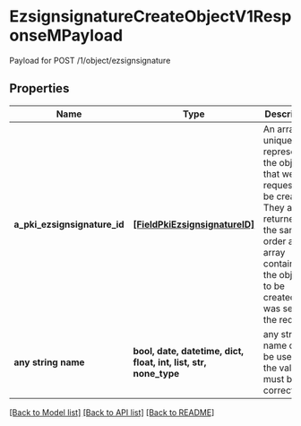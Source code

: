 # EzsignsignatureCreateObjectV1ResponseMPayload

Payload for POST /1/object/ezsignsignature

## Properties
Name | Type | Description | Notes
------------ | ------------- | ------------- | -------------
**a_pki_ezsignsignature_id** | [**[FieldPkiEzsignsignatureID]**](FieldPkiEzsignsignatureID.md) | An array of unique IDs representing the object that were requested to be created.  They are returned in the same order as the array containing the objects to be created that was sent in the request. | 
**any string name** | **bool, date, datetime, dict, float, int, list, str, none_type** | any string name can be used but the value must be the correct type | [optional]

[[Back to Model list]](../README.md#documentation-for-models) [[Back to API list]](../README.md#documentation-for-api-endpoints) [[Back to README]](../README.md)


